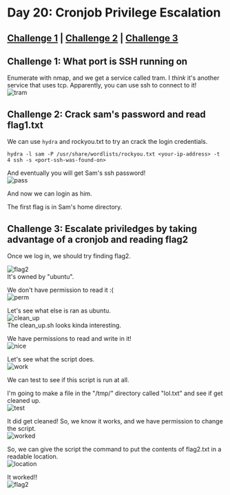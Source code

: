 # Day 20: Cronjob Privilege Escalation

## [Challenge 1](#challenge-1-what-port-is-ssh-running-on) | [Challenge 2](#challenge-2-crack-sams-password-and-read-flag1.txt) | [Challenge 3](#challenge-3-escalate-priviledges-by-taking-advantage-of-a-cronjob-and-reading-flag2)

## Challenge 1: What port is SSH running on

Enumerate with nmap, and we get a service called tram. I *think* it's another service that uses tcp. Apparently, you can use ssh to connect to it!\
![tram](https://i.imgur.com/QsFhVV9.png)

## Challenge 2: Crack sam's password and read flag1.txt

We can use `hydra` and rockyou.txt to try an crack the login credentials.

`hydra -l sam -P /usr/share/wordlists/rockyou.txt <your-ip-address> -t 4 ssh -s <port-ssh-was-found-on>`

And eventually you will get Sam's ssh password!\
![pass](https://i.imgur.com/NRkJkco.png)

And now we can login as him.

The first flag is in Sam's home directory.

## Challenge 3: Escalate priviledges by taking advantage of a cronjob and reading flag2

Once we log in, we should try finding flag2.

![flag2](https://i.imgur.com/ft0ft4P.png)\
It's owned by "ubuntu".

We don't have permission to read it :(\
![perm](https://i.imgur.com/1FNOACh.png)

Let's see what else is ran as ubuntu.\
![clean_up](https://i.imgur.com/BeOMmOH.png)\
The clean_up.sh looks kinda interesting.

We have permissions to read and write in it!\
![nice](https://i.imgur.com/PA68nWh.png)

Let's see what the script does.\
![work](https://i.imgur.com/rVvSZM9.png)

We can test to see if this script is run at all.

I'm going to make a file in the "/tmp/" directory called "lol.txt" and see if get cleaned up.\
![test](https://i.imgur.com/U8kSOVJ.png)

It did get cleaned! So, we know it works, and we have permission to change the script.\
![worked](https://i.imgur.com/tHpFkGC.png)

So, we can give the script the command to put the contents of flag2.txt in a readable location.\
![location](https://i.imgur.com/VKKJQ35.png)

It worked!!\
![flag2](https://i.imgur.com/sYF9kSU.png)
